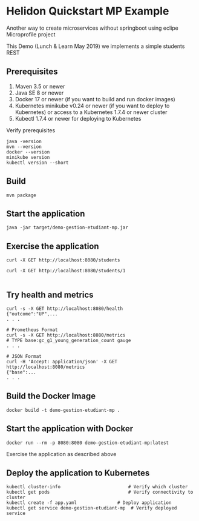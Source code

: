 
# Helidon Quickstart MP Example

Another way to create microservices without springboot using eclipe Microprofile project

This Demo (Lunch & Learn May 2019) we implements a simple students  REST 

## Prerequisites

1. Maven 3.5 or newer
2. Java SE 8 or newer
3. Docker 17 or newer (if you want to build and run docker images)
4. Kubernetes minikube v0.24 or newer (if you want to deploy to Kubernetes)
   or access to a Kubernetes 1.7.4 or newer cluster
5. Kubectl 1.7.4 or newer for deploying to Kubernetes

Verify prerequisites
```
java -version
mvn --version
docker --version
minikube version
kubectl version --short
```

## Build

```
mvn package
```

## Start the application

```
java -jar target/demo-gestion-etudiant-mp.jar
```

## Exercise the application

```
curl -X GET http://localhost:8080/students

curl -X GET http://localhost:8080/students/1


```

## Try health and metrics

```
curl -s -X GET http://localhost:8080/health
{"outcome":"UP",...
. . .

# Prometheus Format
curl -s -X GET http://localhost:8080/metrics
# TYPE base:gc_g1_young_generation_count gauge
. . .

# JSON Format
curl -H 'Accept: application/json' -X GET http://localhost:8080/metrics
{"base":...
. . .

```

## Build the Docker Image

```
docker build -t demo-gestion-etudiant-mp .
```

## Start the application with Docker

```
docker run --rm -p 8080:8080 demo-gestion-etudiant-mp:latest
```

Exercise the application as described above

## Deploy the application to Kubernetes

```
kubectl cluster-info                         # Verify which cluster
kubectl get pods                             # Verify connectivity to cluster
kubectl create -f app.yaml               # Deploy application
kubectl get service demo-gestion-etudiant-mp  # Verify deployed service
```
